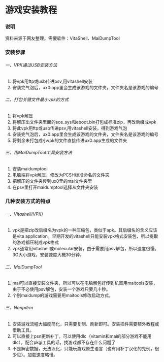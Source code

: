 # 游戏安装教程  

### 说明  
资料来源于网友整理。需要软件：VitaShell、MaiDumpTool  

### 安装步骤  
###### 一、VPK通过USB安装方法  
1. 将vpk用ftp或usb传进psv,用vitashell安装
2. 安装完气泡后，ux0:app里会生成该游戏的文件夹，文件夹名是该游戏的编号

###### 二、打包关键文件最小vpk的方式
1. 将vpk解压
2. 将解压出文件夹里面的sce_sys和eboot.bin打包成标准zip，再改后缀成vpk
3. 将此vpk用ftp或usb传进psv,用vitashell安装，得到游戏气泡
4. 安装完气泡后，ux0:app里会生成该游戏的文件夹，文件夹名是该游戏的编号
5. 将剩余未打包成小vpk的文件直接传进ux0:app生成的文件夹

###### 三、用MaiDumpTool工具安装方法
1. 安装maidumptool
2. 电脑端将vpk解压，修改为PCSH标准命名的文件夹
3. 把解压的文件夹传到ux0里的mai文件夹里
4. 在psv里打开maidumptool选择从文件夹安装

### 几种安装方式的特点
###### 一、Vitashell(VPK)  
1. vpk是把zip改后缀名为vpk的一种压缩包，类似于apk。其后缀名的含义应该是vita application。早期开发的vitashell只能安装vpk格式安装包，所以提取的游戏都压制成vpk格式
2. vpk通常用vitashell或molecular安装，由于需要用psv解包，所以速度很慢。3G大小游戏，安装速度大概30分钟。

###### 二、MaiDumpTool
1. mai可以直接安装文件夹，所以可以在电脑解包好传到机器用maitools安装，由于不必使用psv解包，安装一个游戏只要几十秒。
2. 个别maidump的游戏需要用maitools修改启动方式。

###### 三、Nonpdrm
1. 安装游戏流程大幅度简化，只需要复制、刷新即可。安装插件需要额外教程或借助工具。
2. 可以直接上psn更新补丁，可以使用dlc（vitamin和mai的部分游戏不能用dlc），配合pkgi工具的话，找游戏都不存在什么问题了
3. 不是解密数据，无法汉化，只能玩游戏原生语言（也有用补丁汉化的先例，很少见）。加载速度略慢。
